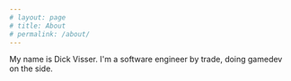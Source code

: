 ```yaml
---
# layout: page
# title: About
# permalink: /about/
---
```

My name is Dick Visser. I'm a software engineer by trade, doing gamedev on the side.